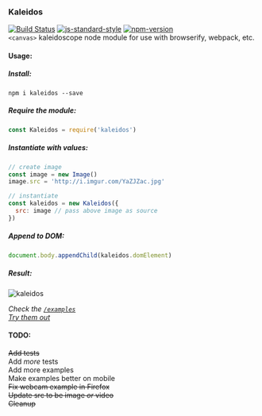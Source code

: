 ### Kaleidos  
[![Build Status](https://api.travis-ci.org/rickycodes/kaleidos.svg?branch=master)](https://travis-ci.org/rickycodes/kaleidos/) [![js-standard-style](https://img.shields.io/badge/code%20style-standard-brightgreen.svg)](http://standardjs.com/) [![npm-version](https://img.shields.io/npm/v/kaleidos.svg?style=flat)](https://www.npmjs.com/package/kaleidos)  
`<canvas>` kaleidoscope node module for use with browserify, webpack, etc.

#### Usage:
##### Install:
`npm i kaleidos --save`

##### Require the module:
```js
const Kaleidos = require('kaleidos')
```

##### Instantiate with values:
```js
// create image
const image = new Image()
image.src = 'http://i.imgur.com/YaZJZac.jpg'

// instantiate
const kaleidos = new Kaleidos({
  src: image // pass above image as source
})
```

##### Append to DOM:
```js
document.body.appendChild(kaleidos.domElement)
```

##### Result:
![kaleidos](http://i.imgur.com/n4O7JXn.jpg)

*Check the <a href='https://github.com/rickycodes/kaleidos/tree/master/examples'>`/examples`</a>  
<a target='_blank' href='https://rickycodes.github.io/kaleidos/'>Try them out</a>*

#### TODO:
~~Add tests~~  
Add _more_ tests  
Add more examples  
Make examples better on mobile  
~~Fix webcam example in Firefox~~  
~~Update src to be image _or_ video~~  
~~Cleanup~~
